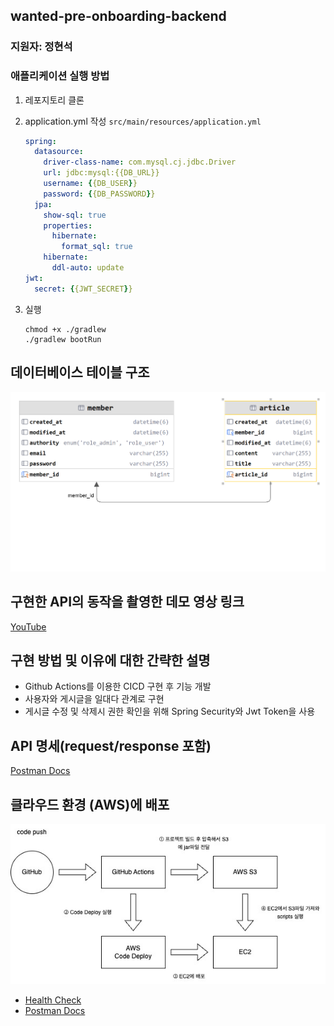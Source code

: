 ## wanted-pre-onboarding-backend

### 지원자: 정현석

### 애플리케이션 실행 방법

1. 레포지토리 클론
2. application.yml 작성 `src/main/resources/application.yml`

    ```yaml
    spring:
      datasource:
        driver-class-name: com.mysql.cj.jdbc.Driver
        url: jdbc:mysql:{{DB_URL}}
        username: {{DB_USER}}
        password: {{DB_PASSWORD}}
      jpa:
        show-sql: true
        properties:
          hibernate:
            format_sql: true
        hibernate:
          ddl-auto: update
    jwt:
      secret: {{JWT_SECRET}}
    ```
3. 실행

    ```shell
   chmod +x ./gradlew
    ./gradlew bootRun
    ```

## 데이터베이스 테이블 구조

![erd](my_rds_name.png)

## 구현한 API의 동작을 촬영한 데모 영상 링크

[YouTube](https://youtu.be/MD3x4-HmDXc)

## 구현 방법 및 이유에 대한 간략한 설명

- Github Actions를 이용한 CICD 구현 후 기능 개발
- 사용자와 게시글을 일대다 관계로 구현
- 게시글 수정 및 삭제시 권한 확인을 위해 Spring Security와 Jwt Token을 사용

## API 명세(request/response 포함)

[Postman Docs](https://documenter.getpostman.com/view/27919070/2s9XxyRDFz)

## 클라우드 환경 (AWS)에 배포

![drawio](drawio.jpg)

- [Health Check](http://43.201.13.161:8080/health)
- [Postman Docs](https://documenter.getpostman.com/view/27919070/2s9XxyRDFz)

